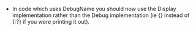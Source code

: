 - In code which uses DebugName you should now use the Display implementation rather than the Debug implementation (ie {} instead of {:?} if you were printing it out).
